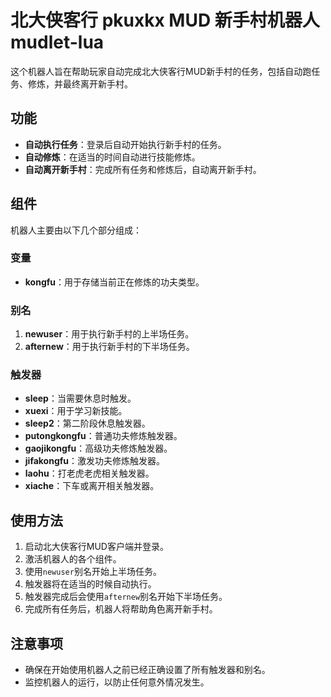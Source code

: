 # 北大侠客行 pkuxkx MUD 新手村机器人 mudlet-lua

这个机器人旨在帮助玩家自动完成北大侠客行MUD新手村的任务，包括自动跑任务、修炼，并最终离开新手村。

## 功能

- **自动执行任务**：登录后自动开始执行新手村的任务。
- **自动修炼**：在适当的时间自动进行技能修炼。
- **自动离开新手村**：完成所有任务和修炼后，自动离开新手村。

## 组件

机器人主要由以下几个部分组成：

### 变量
- **kongfu**：用于存储当前正在修炼的功夫类型。

### 别名
1. **newuser**：用于执行新手村的上半场任务。
2. **afternew**：用于执行新手村的下半场任务。

### 触发器
- **sleep**：当需要休息时触发。
- **xuexi**：用于学习新技能。
- **sleep2**：第二阶段休息触发器。
- **putongkongfu**：普通功夫修炼触发器。
- **gaojikongfu**：高级功夫修炼触发器。
- **jifakongfu**：激发功夫修炼触发器。
- **laohu**：打老虎老虎相关触发器。
- **xiache**：下车或离开相关触发器。

## 使用方法

1. 启动北大侠客行MUD客户端并登录。
2. 激活机器人的各个组件。
3. 使用`newuser`别名开始上半场任务。
4. 触发器将在适当的时候自动执行。
5. 触发器完成后会使用`afternew`别名开始下半场任务。
6. 完成所有任务后，机器人将帮助角色离开新手村。

## 注意事项

- 确保在开始使用机器人之前已经正确设置了所有触发器和别名。
- 监控机器人的运行，以防止任何意外情况发生。
